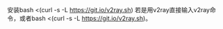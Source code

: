 安装bash <(curl -s -L https://git.io/v2ray.sh)
若是用v2ray直接输入v2ray命令，或者bash <(curl -s -L https://git.io/v2ray.sh)。

